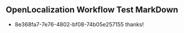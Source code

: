 ## OpenLocalization Workflow Test MarkDown
* 8e368fa7-7e76-4802-bf08-74b05e257155 thanks!

<!--HONumber=Jul16_HO3-->


